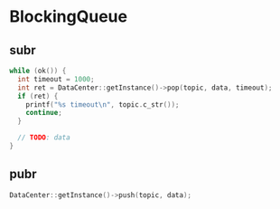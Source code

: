 # BlockingQueue
## subr
```cpp
while (ok()) {
  int timeout = 1000;
  int ret = DataCenter::getInstance()->pop(topic, data, timeout);
  if (ret) {
    printf("%s timeout\n", topic.c_str());
    continue;
  }

  // TODO: data
}
```

## pubr
```cpp
DataCenter::getInstance()->push(topic, data);
```

